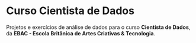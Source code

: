 # Curso Cientista de Dados
Projetos e exercícios de análise de dados para o curso **Cientista de Dados**, da **EBAC - Escola Britânica de Artes Criativas & Tecnologia**.
